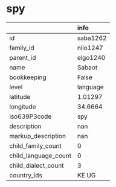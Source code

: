 # spy
|                      | info     |
|:---------------------|:---------|
| id                   | saba1262 |
| family_id            | nilo1247 |
| parent_id            | elgo1240 |
| name                 | Sabaot   |
| bookkeeping          | False    |
| level                | language |
| latitude             | 1.01297  |
| longitude            | 34.6664  |
| iso639P3code         | spy      |
| description          | nan      |
| markup_description   | nan      |
| child_family_count   | 0        |
| child_language_count | 0        |
| child_dialect_count  | 3        |
| country_ids          | KE UG    |
